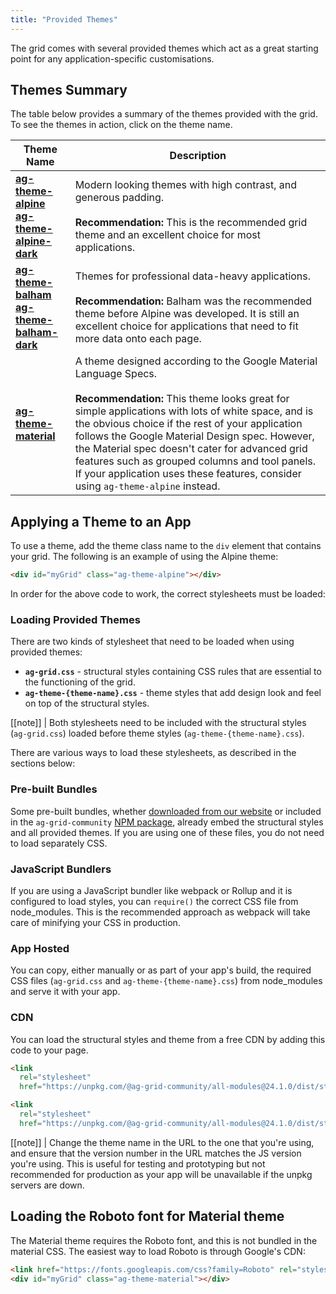 ```yaml
---
title: "Provided Themes"
---
```


The grid comes with several provided themes which act as a great starting point for any application-specific customisations.


## Themes Summary

The table below provides a summary of the themes provided with the grid. To see the themes in action, click on the theme name.

| Theme Name | Description |
|------------|-------------|
| <a href="../example.php?theme=ag-theme-alpine" target="_blank" style="whiteSpace: nowrap">**ag-theme-alpine**</a><br/><a href="../example.php?theme=ag-theme-alpine-dark" target="_blank" style="whiteSpace: nowrap">**ag-theme-alpine-dark**</a> | Modern looking themes with high contrast, and generous padding. <br/><br/>**Recommendation:** This is the recommended grid theme and an excellent choice for most applications. |
| <a href="../example.php?theme=ag-theme-balham" target="_blank" style="whiteSpace: nowrap">**ag-theme-balham**</a><br/><a href="../example.php?theme=ag-theme-balham-dark" target="_blank" style="whiteSpace: nowrap">**ag-theme-balham-dark**</a> | Themes for professional data-heavy applications.<br/><br/>**Recommendation:** Balham was the recommended theme before Alpine was developed. It is still an excellent choice for applications that need to fit more data onto each page. |
| <a href="../example.php?theme=ag-theme-material" target="_blank" style="whiteSpace: nowrap">**ag-theme-material**</a> | A theme designed according to the Google Material Language Specs.<br/><br/>**Recommendation:** This theme looks great for simple applications with lots of white space, and is the obvious choice if the rest of your application follows the Google Material Design spec. However, the Material spec doesn't cater for advanced grid features such as grouped columns and tool panels. If your application uses these features, consider using `ag-theme-alpine` instead. |


## Applying a Theme to an App

To use a theme, add the theme class name to the `div` element that contains your grid. The following is an example of using the Alpine theme:


```html
<div id="myGrid" class="ag-theme-alpine"></div>
```

In order for the above code to work, the correct stylesheets must be loaded:


### Loading Provided Themes


There are two kinds of stylesheet that need to be loaded when using provided themes:

- **`ag-grid.css`** - structural styles containing CSS rules that are essential to the functioning of the grid.
- **`ag-theme-{theme-name}.css`** - theme styles that add design look and feel on top of the structural styles.


[[note]]
| Both stylesheets need to be included with the structural styles (`ag-grid.css`) loaded before theme styles (`ag-theme-{theme-name}.css`).

There are various ways to load these stylesheets, as described in the sections below:

### Pre-built Bundles

Some pre-built bundles, whether [downloaded from our website](./download/) or included in the `ag-grid-community` [NPM package](./npm/), already embed the structural styles and all provided themes. If you are using one of these files, you do not need to load separately CSS.


### JavaScript Bundlers

If you are using a JavaScript bundler like webpack or Rollup and it is configured to load styles, you can
`require()` the correct CSS file from node_modules. This is the recommended approach as webpack will take
care of minifying your CSS in production.


### App Hosted

You can copy, either manually or as part of your app's build, the required CSS files (`ag-grid.css` and `ag-theme-{theme-name}.css`) from node_modules and serve it with your app.


### CDN
You can load the structural styles and theme from a free CDN by adding this code to your page.

```html
<link
  rel="stylesheet"
  href="https://unpkg.com/@ag-grid-community/all-modules@24.1.0/dist/styles/ag-grid.css" />

<link
  rel="stylesheet"
  href="https://unpkg.com/@ag-grid-community/all-modules@24.1.0/dist/styles/ag-theme-alpine.css" />
```

[[note]]
| Change the theme name in the URL to the one that you're using, and ensure that the version number in the URL matches the JS version you're using. This is useful for testing and prototyping but not recommended for production as your app will be unavailable if the unpkg servers are down.


## Loading the Roboto font for Material theme

The Material theme requires the Roboto font, and this is not bundled in the material CSS. The easiest way to load Roboto is through Google's CDN:


```html
<link href="https://fonts.googleapis.com/css?family=Roboto" rel="stylesheet" />
<div id="myGrid" class="ag-theme-material"></div>
```

